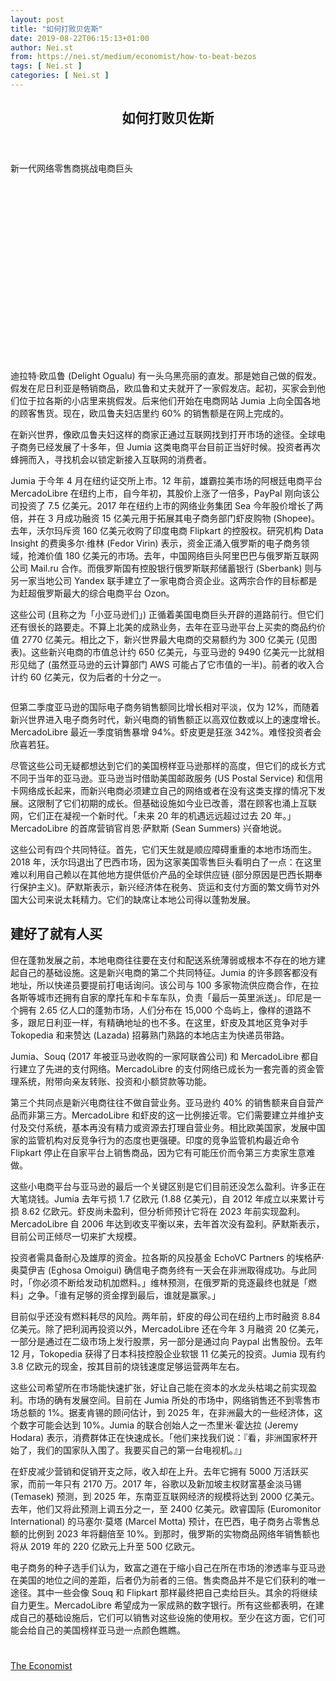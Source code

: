 ```yaml
---
layout: post
title: "如何打败贝佐斯"
date: 2019-08-22T06:15:13+01:00
author: Nei.st
from: https://nei.st/medium/economist/how-to-beat-bezos
tags: [ Nei.st ]
categories: [ Nei.st ]
---
```


<article class="post-3891 post type-post status-publish format-standard hentry category-economist" id="post-3891">
 <header class="page-header medium Archives">
  <div class="page-header__image">
  </div>
  <div class="page-header__content">
   <h1 class="page-title text-align-center">
    如何打败贝佐斯
   </h1>
  </div>
 </header>
 <div class="entry-content aesop-entry-content" id="post-3891-content">
  <link as="font" crossorigin="anonymous" href="//cdn.jsdelivr.net/gh/0nd1jyU39XQ/_/glyph/font-face/0uIzqoZjSuJfvSBnvgXTcApMtcVhMcpr.woff" rel="preload" type="font/woff"/>
  <link as="font" crossorigin="anonymous" href="//cdn.jsdelivr.net/gh/0nd1jyU39XQ/_/glyph/font-face/1sTnSLZWDKucPX6SAk.woff" rel="preload" type="font/woff"/>
  <p class="blog-post__description">
   新一代网络零售商挑战电商巨头
  </p>
  <span id="more-3891">
  </span>
  <div class="navigation__primary-inner">
   <a class="economist__link-logo" href="//nei.st/medium/economist">
   </a>
  </div>
  <div class="container img component-image">
   <div class="aspectRatioPlaceholder" style="padding-bottom:56.25%;height: 0;">
    <div class="progressiveMedia" data-height="720" data-width="1280">
     <img alt="" class="progressiveMedia-image" data-src="https://cdn.jsdelivr.net/gh/0nd1jyU39XQ/_/img/1/e52bf525ly1g66givv1lyj20zk0k0783.jpg" src="https://cdn.jsdelivr.net/gh/0nd1jyU39XQ/_/img/1/e52bf525ly1g66givv1lyj20zk0k0783.jpg"/>
    </div>
   </div>
  </div>
  <p>
   迪拉特·欧瓜鲁 (Delight Ogualu) 有一头乌黑亮丽的直发。那是她自己做的假发。假发在尼日利亚是畅销商品，欧瓜鲁和丈夫就开了一家假发店。起初，买家会到他们位于拉各斯的小店里来挑假发。后来他们开始在电商网站 Jumia 上向全国各地的顾客售货。现在，欧瓜鲁夫妇店里约 60% 的销售额是在网上完成的。
  </p>
  <p>
   在新兴世界，像欧瓜鲁夫妇这样的商家正通过互联网找到打开市场的途径。全球电子商务已经发展了十多年，但 Jumia 这类电商平台目前正当好时候。投资者再次蜂拥而入，寻找机会以锁定新接入互联网的消费者。
  </p>
  <p>
   Jumia 于今年 4 月在纽约证交所上市。12 年前，雄霸拉美市场的阿根廷电商平台 MercadoLibre 在纽约上市，自今年初，其股价上涨了一倍多，PayPal 刚向该公司投资了 7.5 亿美元。2017 年在纽约上市的网络业务集团 Sea 今年股价增长了两倍，并在 3 月成功融资 15 亿美元用于拓展其电子商务部门虾皮购物 (Shopee)。去年，沃尔玛斥资 160 亿美元收购了印度电商 Flipkart 的控股权。研究机构 Data Insight 的费奥多尔·维林 (Fedor Virin) 表示，资金正涌入俄罗斯的电子商务领域，抢滩价值 180 亿美元的市场。去年，中国网络巨头阿里巴巴与俄罗斯互联网公司 Mail.ru 合作。而俄罗斯国有控股银行俄罗斯联邦储蓄银行 (Sberbank) 则与另一家当地公司 Yandex 联手建立了一家电商合资企业。这两宗合作的目标都是为赶超俄罗斯最大的综合电商平台 Ozon。
  </p>
  <p>
   这些公司 (且称之为「小亚马逊们」) 正循着美国电商巨头开辟的道路前行。但它们还有很长的路要走。不算上北美的成熟业务，去年在亚马逊平台上买卖的商品约价值 2770 亿美元。相比之下，新兴世界最大电商的交易额约为 300 亿美元 (见图表)。这些新兴电商的市值总计约 650 亿美元，与亚马逊的 9490 亿美元一比就相形见绌了 (虽然亚马逊的云计算部门 AWS 可能占了它市值的一半)。前者的收入合计约 60 亿美元，仅为后者的十分之一。
  </p>
  <div class="container img">
   <div class="aspectRatioPlaceholder">
    <div class="progressiveMedia" data-height="595" data-width="1280">
     <img alt="" class="progressiveMedia-image lazyload" data-src="https://cdn.jsdelivr.net/gh/0nd1jyU39XQ/_/img/1/e52bf525ly1g66gfrxyspj20zk0gjdjr.jpg" src="https://cdn.jsdelivr.net/gh/0nd1jyU39XQ/_/img/1/e52bf525ly1g66gfrxyspj20zk0gjdjr.jpg"/>
    </div>
   </div>
  </div>
  <p>
   但第二季度亚马逊的国际电子商务销售额同比增长相对平淡，仅为 12%，而随着新兴世界进入电子商务时代，新兴电商的销售额正以高双位数或以上的速度增长。MercadoLibre 最近一季度销售暴增 94%。虾皮更是狂涨 342%。难怪投资者会欣喜若狂。
  </p>
  <div class="code-block code-block-1" style="margin: 8px 0; clear: both;">
   <div class="container ads_KbHEVhh8Rw">
    <div class="card card--blog post-sidebar">
     <div class="card-body">
      <div class="logo_ngcontent-kty-0">
      </div>
      <div class="iframe-blocker U6XAMK63Vh00WqvF2BacIQ">
       <div class="background-h60B">
       </div>
       <div class="WumZiPCS4MeMw4pxQ">
       </div>
      </div>
     </div>
     <div class="card-footer">
      <div class="card-footer-wrapper" layout="row bottom-left">
      </div>
     </div>
    </div>
   </div>
  </div>
  <p>
   尽管这些公司无疑都想达到它们的美国榜样亚马逊那样的高度，但它们的成长方式不同于当年的亚马逊。亚马逊当时借助美国邮政服务 (US Postal Service) 和信用卡网络成长起来，而新兴电商必须建立自己的网络或者在没有这类支撑的情况下发展。这限制了它们初期的成长。但基础设施如今业已改善，潜在顾客也涌上互联网，它们正在凝视一个新时代。「未来 20 年的机遇远远超过过去 20 年。」MercadoLibre 的首席营销官肖恩·萨默斯 (Sean Summers) 兴奋地说。
  </p>
  <p>
   这些公司有四个共同特征。首先，它们天生就是顺应障碍重重的本地市场而生。2018 年，沃尔玛退出了巴西市场，因为这家美国零售巨头看明白了一点：在这里难以利用自己赖以在其他地方提供低价产品的全球供应链 (部分原因是巴西长期奉行保护主义)。萨默斯表示，新兴经济体在税务、货运和支付方面的繁文缛节对外国大公司来说太耗精力。它们的缺席让本地公司得以蓬勃发展。
  </p>
  <p>
   <h2>
    建好了就有人买
   </h2>
  </p>
  <p>
   但在蓬勃发展之前，本地电商往往要在支付和配送系统薄弱或根本不存在的地方建起自己的基础设施。这是新兴电商的第二个共同特征。Jumia 的许多顾客都没有地址，所以快递员要提前打电话询问。该公司与 100 多家物流供应商合作，在拉各斯等城市还拥有自家的摩托车和卡车车队，负责「最后一英里派送」。印尼是一个拥有 2.65 亿人口的蓬勃市场，人们分布在 15,000 个岛屿上，像样的道路不多，跟尼日利亚一样，有精确地址的也不多。在这里，虾皮及其地区竞争对手 Tokopedia 和来赞达 (Lazada) 招募熟门熟路的本地店主为快递员带路。
  </p>
  <p>
   Jumia、Souq (2017 年被亚马逊收购的一家阿联酋公司) 和 MercadoLibre 都自行建立了先进的支付网络。MercadoLibre 的支付网络已成长为一套完善的资金管理系统，附带向亲友转账、投资和小额贷款等功能。
  </p>
  <p>
   第三个共同点是新兴电商往往不做自营业务。亚马逊约 40% 的销售额来自自营产品而非第三方。MercadoLibre 和虾皮的这一比例接近零。它们需要建立并维护支付及交付系统，基本再没有精力或资源去打理自营业务。相比欧美国家，发展中国家的监管机构对反竞争行为的态度也更强硬。印度的竞争监管机构最近命令 Flipkart 停止在自家平台上销售商品，因为它有可能压价而令第三方卖家生意难做。
  </p>
  <div class="code-block code-block-1" style="margin: 8px 0; clear: both;">
   <div class="container ads_KbHEVhh8Rw">
    <div class="card card--blog post-sidebar">
     <div class="card-body">
      <div class="logo_ngcontent-kty-0">
      </div>
      <div class="iframe-blocker U6XAMK63Vh00WqvF2BacIQ">
       <div class="background-h60B">
       </div>
       <div class="WumZiPCS4MeMw4pxQ">
       </div>
      </div>
     </div>
     <div class="card-footer">
      <div class="card-footer-wrapper" layout="row bottom-left">
      </div>
     </div>
    </div>
   </div>
  </div>
  <p>
   这些小电商平台与亚马逊的最后一个关键区别是它们目前还没怎么盈利。许多正在大笔烧钱。Jumia 去年亏损 1.7 亿欧元 (1.88 亿美元)，自 2012 年成立以来累计亏损 8.62 亿欧元。虾皮尚未盈利，但分析师预计它将在 2023 年前实现盈利。MercadoLibre 自 2006 年达到收支平衡以来，去年首次没有盈利。萨默斯表示，目前公司正倾尽一切来扩大规模。
  </p>
  <p>
   投资者需具备耐心及雄厚的资金。拉各斯的风投基金 EchoVC Partners 的埃格萨·奥莫伊吉 (Eghosa Omoigui) 确信电子商务终有一天会在非洲取得成功。与此同时，「你必须不断给发动机加燃料。」维林预测，在俄罗斯的竞逐最终也就是「燃料」之争。「谁有足够的资金撑到最后，谁就是赢家。」
  </p>
  <p>
   目前似乎还没有燃料耗尽的风险。两年前，虾皮的母公司在纽约上市时融资 8.84 亿美元。除了把利润再投资以外，MercadoLibre 还在今年 3 月融资 20 亿美元，一部分是通过在二级市场上发行股票，另一部分是通过向 Paypal 出售股份。去年 12 月，Tokopedia 获得了日本科技控股企业软银 11 亿美元的投资。Jumia 现有约 3.8 亿欧元的现金，按其目前的烧钱速度足够运营两年左右。
  </p>
  <p>
   这些公司希望所在市场能快速扩张，好让自己能在资本的水龙头枯竭之前实现盈利。市场的确有发展空间。目前在 Jumia 所处的市场中，网络销售还不到零售市场总额的 1%。据麦肯锡的顾问估计，到 2025 年，在非洲最大的一些经济体，这个数字可能会达到 10%。Jumia 的联合创始人之一杰里米·霍达拉 (Jeremy Hodara) 表示，消费群体正在快速成长。「他们来找我们说：『看，非洲国家杯开始了，我们的国家队入围了。我要买自己的第一台电视机。』」
  </p>
  <p>
   在虾皮减少营销和促销开支之际，收入却在上升。去年它拥有 5000 万活跃买家，而前一年只有 2170 万。2017 年，谷歌以及新加坡主权财富基金淡马锡 (Temasek) 预测，到 2025 年，东南亚互联网经济的规模将达到 2000 亿美元。去年，他们又将此预测上调五分之一，至 2400 亿美元。欧睿国际 (Euromonitor International) 的马塞尔·莫塔 (Marcel Motta) 预计，在巴西，电子商务占零售总额的比例到 2023 年将翻倍至 10%。到那时，俄罗斯的实物商品网络年销售额也将从 2019 年的 220 亿欧元上升至 500 亿欧元。
  </p>
  <p>
   电子商务的种子选手们认为，致富之道在于缩小自己在所在市场的渗透率与亚马逊在美国的地位之间的差距，后者仍为前者的三倍。售卖商品并不是它们获利的唯一途径。其中一些会像 Souq 和 Flipkart 那样最终把自己卖给巨头。其余的将继续自力更生。MercadoLibre 希望成为一家成熟的数字银行。所有这些都表明，在建成自己的基础设施后，它们可以销售对这些设施的使用权。至少在这方面，它们可能会给自己的美国榜样亚马逊一点颜色瞧瞧。
  </p>
  <div class="code-block code-block-1" style="margin: 8px 0; clear: both;">
   <div class="container ads_KbHEVhh8Rw">
    <div class="card card--blog post-sidebar">
     <div class="card-body">
      <div class="logo_ngcontent-kty-0">
      </div>
      <div class="iframe-blocker U6XAMK63Vh00WqvF2BacIQ">
       <div class="background-h60B">
       </div>
       <div class="WumZiPCS4MeMw4pxQ">
       </div>
      </div>
     </div>
     <div class="card-footer">
      <div class="card-footer-wrapper" layout="row bottom-left">
      </div>
     </div>
    </div>
   </div>
  </div>
  <div class="container ag ah">
   <div class="fe n el">
    <a class="dt du bn bo bp bq br bs bt bu dv dw bx by dx dy" href="https://nei.st/medium/economist?source=https://www.economist.com/business/2019/08/01/baby-amazons-take-on-their-american-role-model">
     <div class="c ff fg ag ah fh el fi fj ce fk fl fm fn fo fp fq fr fs ft fu">
      <div class="bs em en eo ep eq fv ah fw fg ag bm eu fx q fy fz p ac">
      </div>
     </div>
    </a>
   </div>
  </div>
  <div class="code-block code-block-2" style="margin: 8px 0; clear: both;">
   <br/>
   <div class="container ads_KbHEVhh8Rw">
    <div class="card card--blog post-sidebar">
     <div class="card-body">
      <div class="logo_ngcontent-kty-0">
      </div>
      <div class="iframe-blocker U6XAMK63Vh00WqvF2BacIQ">
       <div class="background-h60B">
       </div>
       <div class="WumZiPCS4MeMw4pxQ">
       </div>
      </div>
     </div>
     <div class="card-footer">
      <div class="card-footer-wrapper" layout="row bottom-left">
      </div>
     </div>
    </div>
   </div>
  </div>
 </div>
 <footer class="entry-footer">
  <div class="categories icon-link">
   <a href="https://nei.st/category/medium/economist" rel="category tag">
    The Economist
   </a>
  </div>
 </footer>
</article>

